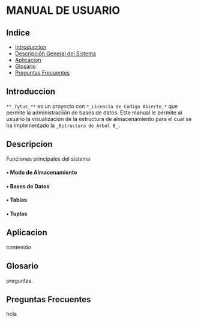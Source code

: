  MANUAL DE USUARIO
===================
## Indice
- [Introduccion](#introduccion)
- [Descripción General del Sistema](#descrip)
- [Aplicacion](#apli)
- [Glosario](#glosario)
- [Preguntas Frecuentes](#questions)

<div id='introduccion'/>

## Introduccion
`**_Tytus_**` es un proyecto con `*_Licencia de Codigo Abierto_*` que permite la administraciión de bases de datos. Este manual le permite al usuario la visualización de la estructura de almacenamiento para el cual se ha implementado la `_Estructura de Arbol B_.`

<div id='descrip'/>

## Descripcion
Funciones principales del sistema

  #### • Modo de Almacenamiento

  #### • Bases de Datos

  #### • Tablas

  #### • Tuplas
  
<div id='apli'/>

## Aplicacion
contenido

<div id='glosario'/>

## Glosario
preguntas

<div id='questions'/>

## Preguntas Frecuentes
hola
